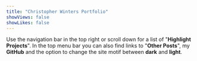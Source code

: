 ```yaml
---
title: "Christopher Winters Portfolio"
showViews: false
showLikes: false
---
```


Use the navigation bar in the top right or scroll down for a list of "**Highlight Projects**". In the top menu bar you can also find links to "**Other Posts**", my **GitHub** and the option to change the site motif between **dark** and **light**.
